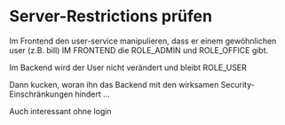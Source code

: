 Server-Restrictions prüfen
==========================

Im Frontend den user-service manipulieren, dass er einem gewöhnlichen user (z.B. bill) IM FRONTEND die ROLE_ADMIN und ROLE_OFFICE gibt.

Im Backend wird der User nicht verändert und bleibt ROLE_USER

Dann kucken, woran ihn das Backend mit den wirksamen Security-Einschränkungen hindert ...

Auch interessant ohne login